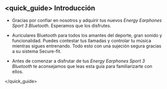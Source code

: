 ## <quick_guide> Introducción

*	Gracias por confiar en nosotros y adquirir tus nuevos *Energy Earphones Sport 3 Bluetooth*. Esperamos que los disfrutes.

*	Auriculares Bluetooth para todos los amantes del deporte, gran sonido y funcionalidad. Puedes contestar tus llamadas y controlar tu música mientras sigues entrenando.  Todo esto con una sujeción segura gracias a su sistema Secure-fit.

*	Antes de comenzar a disfrutar de tus *Energy Earphones Sport 3 Bluetooth* te aconsejamos que leas esta guía para familiarizarte con ellos. 

</unique> </quick_guide>

